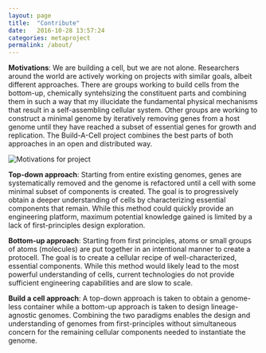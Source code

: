 ```yaml
---
layout: page
title:  "Contribute"
date:   2016-10-28 13:57:24
categories: metaproject
permalink: /about/
---
```



**Motivations**: We are building a cell, but we are not alone. Researchers around the world are actively working on projects with similar goals, albeit different approaches. There are groups working to build cells from the bottom-up, chemically syntehsizing the constituent parts and combining them in such a way that my illucidate the fundamental physical mechanisms that result in a self-assembling cellular system. Other groups are working to construct a minimal genome by iteratively removing genes from a host genome until they have reached a subset of essential genes for growth and replication. The Build-A-Cell project combines the best parts of both approaches in an open and distributed way.  
 
![Motivations for project](/engineering/images/Figure1-Approaches.png)

**Top-down approach**: Starting from entire existing genomes, genes are systematically removed and the genome is refactored until a cell with 
some minimal subset of components is created. The goal is to progressively obtain a deeper understanding of cells by characterizing essential 
components that remain. While this method could quickly provide an engineering platform, maximum potential knowledge gained is limited by a 
lack of first-principles design exploration.

**Bottom-up approach**: Starting from first principles, atoms or small groups of atoms (molecules) are put together in an intentional manner 
to create a protocell. The goal is to create a cellular recipe of well-characterized, essential components. While this method would likely 
lead to the most powerful understanding of cells, current technologies do not provide sufficient engineering capabilities and are slow to 
scale.

**Build a cell approach**: A top-down approach is taken to obtain a genome-less container while a bottom-up approach is taken to design 
lineage-agnostic genomes. Combining the two paradigms enables the design and understanding of genomes from first-principles without 
simultaneous concern for the remaining cellular components needed to instantiate the genome.

